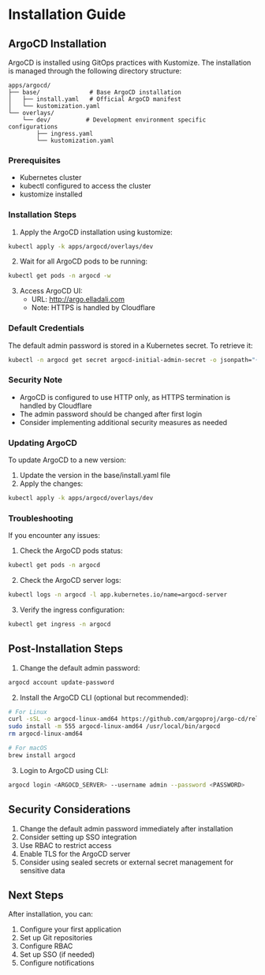 # Installation Guide

## ArgoCD Installation

ArgoCD is installed using GitOps practices with Kustomize. The installation is managed through the following directory structure:

```
apps/argocd/
├── base/              # Base ArgoCD installation
│   ├── install.yaml   # Official ArgoCD manifest
│   └── kustomization.yaml
└── overlays/
    └── dev/          # Development environment specific configurations
        ├── ingress.yaml
        └── kustomization.yaml
```

### Prerequisites

- Kubernetes cluster
- kubectl configured to access the cluster
- kustomize installed

### Installation Steps

1. Apply the ArgoCD installation using kustomize:

```bash
kubectl apply -k apps/argocd/overlays/dev
```

2. Wait for all ArgoCD pods to be running:

```bash
kubectl get pods -n argocd -w
```

3. Access ArgoCD UI:
   - URL: http://argo.elladali.com
   - Note: HTTPS is handled by Cloudflare

### Default Credentials

The default admin password is stored in a Kubernetes secret. To retrieve it:

```bash
kubectl -n argocd get secret argocd-initial-admin-secret -o jsonpath="{.data.password}" | base64 -d
```

### Security Note

- ArgoCD is configured to use HTTP only, as HTTPS termination is handled by Cloudflare
- The admin password should be changed after first login
- Consider implementing additional security measures as needed

### Updating ArgoCD

To update ArgoCD to a new version:

1. Update the version in the base/install.yaml file
2. Apply the changes:

```bash
kubectl apply -k apps/argocd/overlays/dev
```

### Troubleshooting

If you encounter any issues:

1. Check the ArgoCD pods status:
```bash
kubectl get pods -n argocd
```

2. Check the ArgoCD server logs:
```bash
kubectl logs -n argocd -l app.kubernetes.io/name=argocd-server
```

3. Verify the ingress configuration:
```bash
kubectl get ingress -n argocd
```

## Post-Installation Steps

1. Change the default admin password:
```bash
argocd account update-password
```

2. Install the ArgoCD CLI (optional but recommended):
```bash
# For Linux
curl -sSL -o argocd-linux-amd64 https://github.com/argoproj/argo-cd/releases/latest/download/argocd-linux-amd64
sudo install -m 555 argocd-linux-amd64 /usr/local/bin/argocd
rm argocd-linux-amd64

# For macOS
brew install argocd
```

3. Login to ArgoCD using CLI:
```bash
argocd login <ARGOCD_SERVER> --username admin --password <PASSWORD>
```

## Security Considerations

1. Change the default admin password immediately after installation
2. Consider setting up SSO integration
3. Use RBAC to restrict access
4. Enable TLS for the ArgoCD server
5. Consider using sealed secrets or external secret management for sensitive data

## Next Steps

After installation, you can:
1. Configure your first application
2. Set up Git repositories
3. Configure RBAC
4. Set up SSO (if needed)
5. Configure notifications 